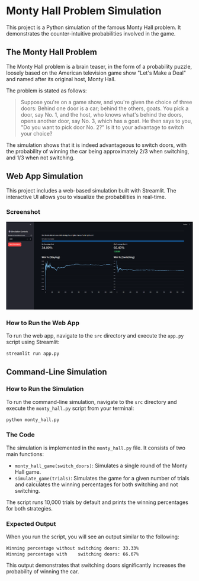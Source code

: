 # Monty Hall Problem Simulation

This project is a Python simulation of the famous Monty Hall problem. It demonstrates the counter-intuitive probabilities involved in the game.

## The Monty Hall Problem

The Monty Hall problem is a brain teaser, in the form of a probability puzzle, loosely based on the American television game show "Let's Make a Deal" and named after its original host, Monty Hall.

The problem is stated as follows:

> Suppose you're on a game show, and you're given the choice of three doors: Behind one door is a car; behind the others, goats. You pick a door, say No. 1, and the host, who knows what's behind the doors, opens another door, say No. 3, which has a goat. He then says to you, "Do you want to pick door No. 2?" Is it to your advantage to switch your choice?

The simulation shows that it is indeed advantageous to switch doors, with the probability of winning the car being approximately 2/3 when switching, and 1/3 when not switching.

## Web App Simulation

This project includes a web-based simulation built with Streamlit. The interactive UI allows you to visualize the probabilities in real-time.

### Screenshot

![Monty Hall Problem Simulation](images/app.png)

### How to Run the Web App

To run the web app, navigate to the `src` directory and execute the `app.py` script using Streamlit:

```bash
streamlit run app.py
```

## Command-Line Simulation

### How to Run the Simulation

To run the command-line simulation, navigate to the `src` directory and execute the `monty_hall.py` script from your terminal:

```bash
python monty_hall.py
```

### The Code

The simulation is implemented in the `monty_hall.py` file. It consists of two main functions:

- `monty_hall_game(switch_doors)`: Simulates a single round of the Monty Hall game.
- `simulate_game(trials)`: Simulates the game for a given number of trials and calculates the winning percentages for both switching and not switching.

The script runs 10,000 trials by default and prints the winning percentages for both strategies.

### Expected Output

When you run the script, you will see an output similar to the following:

```
Winning percentage without switching doors: 33.33%
Winning percentage with    switching doors: 66.67%
```

This output demonstrates that switching doors significantly increases the probability of winning the car.